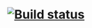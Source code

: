 # [![Build status](https://ci.appveyor.com/api/projects/status/k9shyc95crgsxiga/branch/master?svg=true)](https://ci.appveyor.com/project/JuliaNeup/ci-xwlwb/branch/master)


